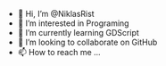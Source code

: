 - 👋 Hi, I’m @NiklasRist
- 👀 I’m interested in Programing
- 🌱 I’m currently learning GDScript
- 💞️ I’m looking to collaborate on GitHub
- 📫 How to reach me ...

<!---
NiklasRist/NiklasRist is a ✨ special ✨ repository because its `README.md` (this file) appears on your GitHub profile.
You can click the Preview link to take a look at your changes.
--->
